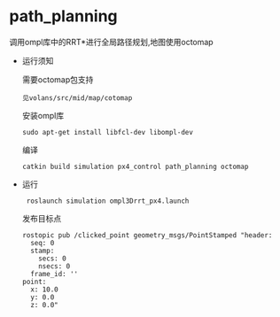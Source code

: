 # path_planning
 调用ompl库中的RRT*进行全局路径规划,地图使用octomap

- 运行须知

  需要octomap包支持

  ```
  见volans/src/mid/map/cotomap
  ```

  

  安装ompl库

  ```
  sudo apt-get install libfcl-dev libompl-dev
  ```

  编译

  ```
  catkin build simulation px4_control path_planning octomap
  ```

  

- 运行

  ```
   roslaunch simulation ompl3Drrt_px4.launch
  ```

  发布目标点

  ```
  rostopic pub /clicked_point geometry_msgs/PointStamped "header:
    seq: 0
    stamp:
      secs: 0
      nsecs: 0
    frame_id: ''
  point:
    x: 10.0
    y: 0.0
    z: 0.0"
  ```

  

 
